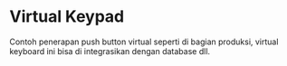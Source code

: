 # Virtual Keypad 
Contoh penerapan push button virtual seperti di bagian produksi,
virtual keyboard ini bisa di integrasikan dengan database dll.
